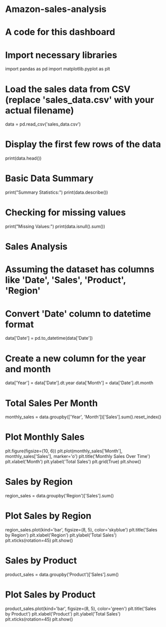 # Amazon-sales-analysis
# A code for this dashboard
# Import necessary libraries
import pandas as pd
import matplotlib.pyplot as plt

# Load the sales data from CSV (replace 'sales_data.csv' with your actual filename)
data = pd.read_csv('sales_data.csv')

# Display the first few rows of the data
print(data.head())

# Basic Data Summary
print("Summary Statistics:")
print(data.describe())

# Checking for missing values
print("Missing Values:")
print(data.isnull().sum())

# Sales Analysis
# Assuming the dataset has columns like 'Date', 'Sales', 'Product', 'Region'
# Convert 'Date' column to datetime format
data['Date'] = pd.to_datetime(data['Date'])

# Create a new column for the year and month
data['Year'] = data['Date'].dt.year
data['Month'] = data['Date'].dt.month

# Total Sales Per Month
monthly_sales = data.groupby(['Year', 'Month'])['Sales'].sum().reset_index()

# Plot Monthly Sales
plt.figure(figsize=(10, 6))
plt.plot(monthly_sales['Month'], monthly_sales['Sales'], marker='o')
plt.title('Monthly Sales Over Time')
plt.xlabel('Month')
plt.ylabel('Total Sales')
plt.grid(True)
plt.show()

# Sales by Region
region_sales = data.groupby('Region')['Sales'].sum()

# Plot Sales by Region
region_sales.plot(kind='bar', figsize=(8, 5), color='skyblue')
plt.title('Sales by Region')
plt.xlabel('Region')
plt.ylabel('Total Sales')
plt.xticks(rotation=45)
plt.show()

# Sales by Product
product_sales = data.groupby('Product')['Sales'].sum()

# Plot Sales by Product
product_sales.plot(kind='bar', figsize=(8, 5), color='green')
plt.title('Sales by Product')
plt.xlabel('Product')
plt.ylabel('Total Sales')
plt.xticks(rotation=45)
plt.show()
